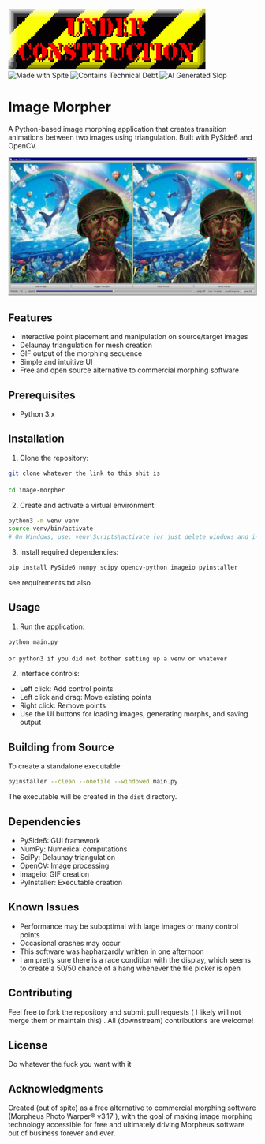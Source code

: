 
![Dumb Gif](stupid.gif)
![Made with Spite](https://img.shields.io/badge/Made_with-Spite-red)
![Contains Technical Debt](https://img.shields.io/badge/Contains-Technical_Debt-yellow)
![AI Generated Slop](https://img.shields.io/badge/AI_Generated-Slop-blue)


# Image Morpher
A Python-based image morphing application that creates transition animations between two images using triangulation. Built with PySide6 and OpenCV.

![Screenshot](screenshot.png)

## Features

- Interactive point placement and manipulation on source/target images
- Delaunay triangulation for mesh creation
- GIF output of the morphing sequence
- Simple and intuitive UI
- Free and open source alternative to commercial morphing software

## Prerequisites

- Python 3.x

## Installation

1. Clone the repository:
```bash
git clone whatever the link to this shit is

cd image-morpher
```

2. Create and activate a virtual environment:
```bash
python3 -m venv venv
source venv/bin/activate
# On Windows, use: venv\Scripts\activate (or just delete windows and install linux)
```

3. Install required dependencies:
```bash
pip install PySide6 numpy scipy opencv-python imageio pyinstaller
```
see requirements.txt also 
## Usage

1. Run the application:
```bash
python main.py

or python3 if you did not bother setting up a venv or whatever
```

2. Interface controls:
- Left click: Add control points
- Left click and drag: Move existing points
- Right click: Remove points
- Use the UI buttons for loading images, generating morphs, and saving output

## Building from Source

To create a standalone executable:

```bash
pyinstaller --clean --onefile --windowed main.py
```

The executable will be created in the `dist` directory.

## Dependencies

- PySide6: GUI framework
- NumPy: Numerical computations
- SciPy: Delaunay triangulation
- OpenCV: Image processing
- imageio: GIF creation
- PyInstaller: Executable creation

## Known Issues

- Performance may be suboptimal with large images or many control points
- Occasional crashes may occur
- This software was hapharzardly written in one afternoon
- I am pretty sure there is a race condition with the display, which seems to create a 50/50 chance of a hang whenever the file picker is open

## Contributing

Feel free to fork the repository and submit pull requests ( I likely will not merge them or maintain this) . All (downstream) contributions are welcome!

## License

Do whatever the fuck you want with it

## Acknowledgments

Created (out of spite) as a free alternative to commercial morphing software (Morpheus Photo Warper® v3.17 ), with the goal of making image morphing technology accessible for free and ultimately driving Morpheus software out of business forever and ever. 
